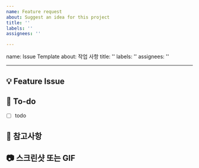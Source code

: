 ```yaml
---
name: Feature request
about: Suggest an idea for this project
title: ''
labels: ''
assignees: ''

---
```


name: Issue Template
about: 작업 사항
title: ''
labels: ''
assignees: ''

---

## 💡 Feature Issue

<!-- 관련 이슈 -->

## 🌿 To-do

<!-- 해야 할 일 -->

- [ ]  todo

## 🍰 참고사항

<!-- 참고 사항 -->

## 📷 스크린샷 또는 GIF
